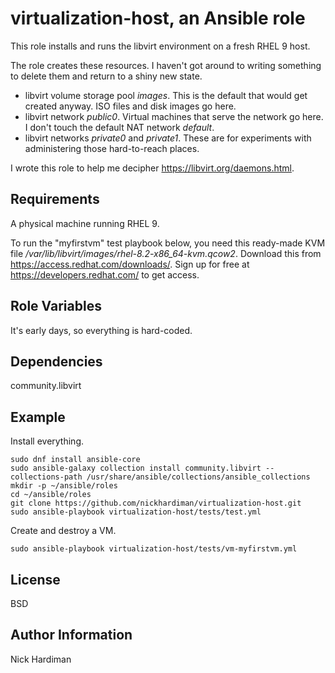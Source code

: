 virtualization-host, an Ansible role
====================================

This role installs and runs the libvirt environment on a fresh RHEL 9 host. 

The role creates these resources. 
I haven't got around to writing something to delete them and return to a shiny new state.

* libvirt volume storage pool _images_. This is the default that would get created anyway. ISO files and disk images go here.
* libvirt network _public0_. Virtual machines that serve the network go here. I don't touch the default NAT network _default_.
* libvirt networks _private0_ and _private1_. These are for experiments with administering those hard-to-reach places.

I wrote this role to help me decipher https://libvirt.org/daemons.html.

Requirements
------------

A physical machine running RHEL 9. 

To run the "myfirstvm" test playbook below, you need this 
ready-made KVM file _/var/lib/libvirt/images/rhel-8.2-x86_64-kvm.qcow2_. Download this from https://access.redhat.com/downloads/. Sign up for free at https://developers.redhat.com/ to get access.


Role Variables
--------------

It's early days, so everything is hard-coded. 

Dependencies
------------

community.libvirt

Example
-------

Install everything.

```
sudo dnf install ansible-core
sudo ansible-galaxy collection install community.libvirt --collections-path /usr/share/ansible/collections/ansible_collections
mkdir -p ~/ansible/roles
cd ~/ansible/roles
git clone https://github.com/nickhardiman/virtualization-host.git
sudo ansible-playbook virtualization-host/tests/test.yml
```

Create and destroy a VM. 

```
sudo ansible-playbook virtualization-host/tests/vm-myfirstvm.yml
```

License
-------

BSD

Author Information
------------------

Nick Hardiman

